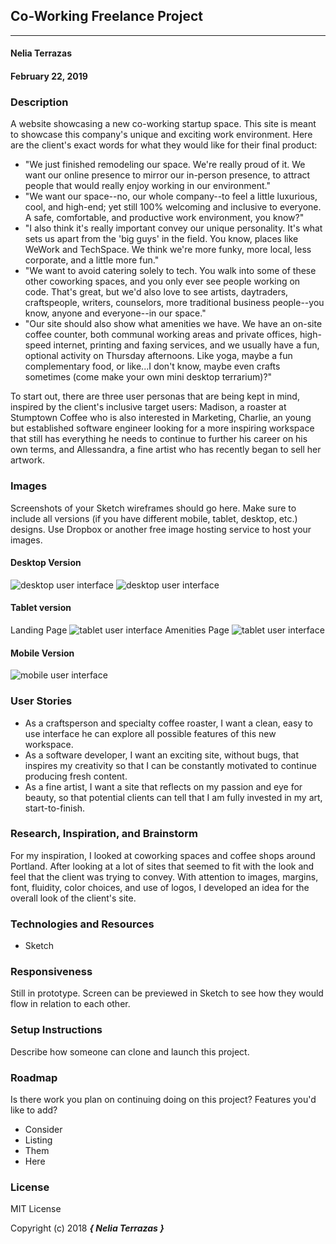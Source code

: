 ## Co-Working Freelance Project
---

#### Nelia Terrazas
#### February 22, 2019

### Description

A website showcasing a new co-working startup space. This site is meant to showcase this company's unique and exciting work environment. Here are the client's exact words for what they would like for their final product:

* "We just finished remodeling our space. We're really proud of it. We want our online presence to mirror our in-person presence, to attract people that would really enjoy working in our environment."
* "We want our space--no, our whole company--to feel a little luxurious, cool, and high-end; yet still 100% welcoming and inclusive to everyone. A safe, comfortable, and productive work environment, you know?"
* "I also think it's really important convey our unique personality. It's what sets us apart from the 'big guys' in the field. You know, places like WeWork and TechSpace. We think we're more funky, more local, less corporate, and a little more fun."
* "We want to avoid catering solely to tech. You walk into some of these other coworking spaces, and you only ever see people working on code. That's great, but we'd also love to see artists, daytraders, craftspeople, writers, counselors, more traditional business people--you know, anyone and everyone--in our space."
* "Our site should also show what amenities we have. We have an on-site coffee counter, both communal working areas and private offices, high-speed internet, printing and faxing services, and we usually have a fun, optional activity on Thursday afternoons. Like yoga, maybe a fun complementary food, or like...I don't know, maybe even crafts sometimes (come make your own mini desktop terrarium)?"

To start out, there are three user personas that are being kept in mind, inspired by the client's inclusive target users: Madison, a roaster at Stumptown Coffee who is also interested in Marketing, Charlie, an young but established software engineer looking for a more inspiring workspace that still has everything he needs to continue to further his career on his own terms, and Allessandra, a fine artist who has recently began to sell her artwork.

### Images

Screenshots of your Sketch wireframes should go here. Make sure to include all versions (if you have different mobile, tablet, desktop, etc.) designs. Use Dropbox or another free image hosting service to host your images.

#### Desktop Version

![desktop user interface](pics/desktop-drawing.jpg)
![desktop user interface](pics/how-to-join-desktop-drawing.jpg)

#### Tablet version
Landing Page
![tablet user interface](pics/tablet-drawing.jpg)
Amenities Page
![tablet user interface](pics/amenities-tablet-drawing.jpg)

#### Mobile Version

![mobile user interface](pics/mobile-drawing.jpg)

### User Stories

* As a craftsperson and specialty coffee roaster, I want a clean, easy to use interface he can explore all possible features of this new workspace.
* As a software developer, I want an exciting site, without bugs, that inspires my creativity so that I can be constantly motivated to continue producing fresh content.
* As a fine artist, I want a site that reflects on my passion and eye for beauty, so that potential clients can tell that I am fully invested in my art, start-to-finish.

### Research, Inspiration, and Brainstorm

For my inspiration, I looked at coworking spaces and coffee shops around Portland. After looking at a lot of sites that seemed to fit with the look and feel that the client was trying to convey. With attention to images, margins, font, fluidity, color choices, and use of logos, I developed an idea for the overall look of the client's site.


### Technologies and Resources

* Sketch

### Responsiveness

Still in prototype. Screen can be previewed in Sketch to see how they would flow in relation to each other.

### Setup Instructions

Describe how someone can clone and launch this project.

### Roadmap

Is there work you plan on continuing doing on this project? Features you'd like to add?

* Consider
* Listing
* Them
* Here

### License

MIT License

Copyright (c) 2018 **_{ Nelia Terrazas }_**
